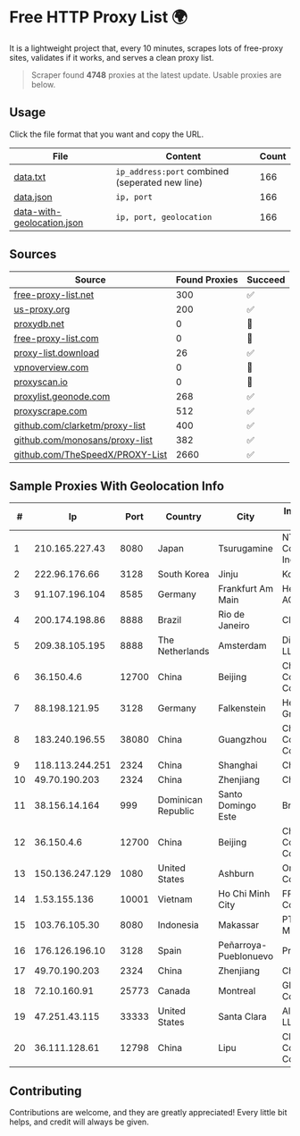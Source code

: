 
# Free HTTP Proxy List 🌍

It is a lightweight project that, every 10 minutes, scrapes lots of free-proxy sites, validates if it works, and serves a clean proxy list.


> Scraper found **4748** proxies at the latest update. Usable proxies are below.

## Usage

Click the file format that you want and copy the URL.


|File|Content|Count|
|----|-------|-----|
|[data.txt](https://raw.githubusercontent.com/themiralay/Proxy-List-World/master/data.txt)|`ip_address:port` combined (seperated new line)|166|
|[data.json](https://raw.githubusercontent.com/themiralay/Proxy-List-World/master/data.json)|`ip, port`|166|
|[data-with-geolocation.json](https://raw.githubusercontent.com/themiralay/Proxy-List-World/master/data-with-geolocation.json)|`ip, port, geolocation`|166|

## Sources

|Source|Found Proxies|Succeed|
|------|-------------|-------|
|[free-proxy-list.net](https://free-proxy-list.net)|300|✅|
|[us-proxy.org](https://www.us-proxy.org)|200|✅|
|[proxydb.net](http://proxydb.net)|0|🚫|
|[free-proxy-list.com](https://free-proxy-list.com/?page=&port=&type%5B%5D=http&type%5B%5D=https&up_time=0&search=Search)|0|🚫|
|[proxy-list.download](https://www.proxy-list.download/HTTP)|26|✅|
|[vpnoverview.com](https://vpnoverview.com/privacy/anonymous-browsing/free-proxy-servers)|0|🚫|
|[proxyscan.io](https://www.proxyscan.io)|0|🚫|
|[proxylist.geonode.com](https://proxylist.geonode.com/api/proxy-list?limit=300&page=1&sort_by=lastChecked&sort_type=desc&protocols=http,https)|268|✅|
|[proxyscrape.com](https://api.proxyscrape.com/v2/?request=displayproxies&protocol=http&timeout=10000&country=all&ssl=all&anonymity=all)|512|✅|
|[github.com/clarketm/proxy-list](https://raw.githubusercontent.com/clarketm/proxy-list/master/proxy-list-raw.txt)|400|✅|
|[github.com/monosans/proxy-list](https://raw.githubusercontent.com/monosans/proxy-list/main/proxies/http.txt)|382|✅|
|[github.com/TheSpeedX/PROXY-List](https://raw.githubusercontent.com/TheSpeedX/PROXY-List/master/http.txt)|2660|✅|


## Sample Proxies With Geolocation Info

|#|Ip|Port|Country|City|Internet Service Provider|
|-|--|----|-------|----|-------------------------|
|1|210.165.227.43|8080|Japan|Tsurugamine|NTT PC Communications, Inc.|
|2|222.96.176.66|3128|South Korea|Jinju|Korea Telecom|
|3|91.107.196.104|8585|Germany|Frankfurt Am Main|Hetzner Online AG|
|4|200.174.198.86|8888|Brazil|Rio de Janeiro|Claro S.A|
|5|209.38.105.195|8888|The Netherlands|Amsterdam|DigitalOcean, LLC|
|6|36.150.4.6|12700|China|Beijing|China Mobile Communications Corporation|
|7|88.198.121.95|3128|Germany|Falkenstein|Hetzner Online GmbH|
|8|183.240.196.55|38080|China|Guangzhou|China Mobile Communications Corporation|
|9|118.113.244.251|2324|China|Shanghai|Chinanet|
|10|49.70.190.203|2324|China|Zhenjiang|Chinanet|
|11|38.156.14.164|999|Dominican Republic|Santo Domingo Este|Bravic SRL|
|12|36.150.4.6|12700|China|Beijing|China Mobile Communications Corporation|
|13|150.136.247.129|1080|United States|Ashburn|Oracle Corporation|
|14|1.53.155.136|10001|Vietnam|Ho Chi Minh City|FPT Telecom Company|
|15|103.76.105.30|8080|Indonesia|Makassar|PT Citra Prima Media|
|16|176.126.196.10|3128|Spain|Peñarroya-Pueblonuevo|Procono S.A.|
|17|49.70.190.203|2324|China|Zhenjiang|Chinanet|
|18|72.10.160.91|25773|Canada|Montreal|GloboTech Communications|
|19|47.251.43.115|33333|United States|Santa Clara|Alibaba Cloud LLC|
|20|36.111.128.61|12798|China|Lipu|Cloud Computing Corporation|



## Contributing

Contributions are welcome, and they are greatly appreciated! Every
little bit helps, and credit will always be given.

